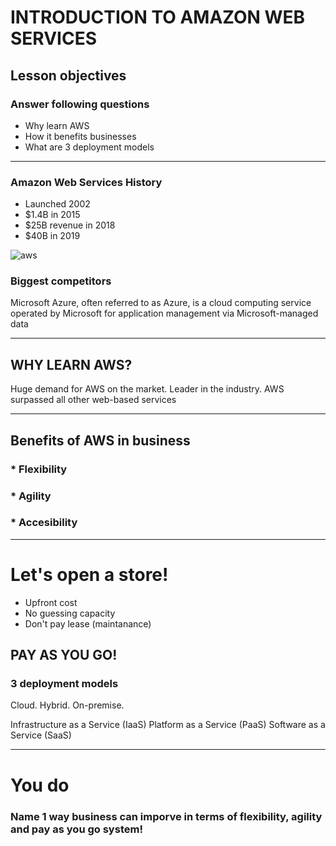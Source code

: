 # INTRODUCTION TO AMAZON WEB SERVICES

## Lesson objectives

### Answer following questions
* Why learn AWS
* How it benefits businesses
* What are 3 deployment models

___________

### Amazon Web Services History

* Launched 2002
* $1.4B in 2015 
* $25B revenue in 2018
* $40B in 2019



![aws ](http://cdn.statcdn.com/Infographic/images/normal/18819.jpeg)
### Biggest competitors

Microsoft Azure, often referred to as Azure, is a cloud computing service operated by Microsoft for application management via Microsoft-managed data
________
## WHY LEARN AWS? 

Huge demand for AWS on the market.
Leader in the industry. AWS surpassed all other web-based services 
________

## Benefits of AWS in business

### * Flexibility 

### * Agility

### * Accesibility

_________
# Let's open a store!

* Upfront cost
* No guessing capacity
* Don't pay lease (maintanance)

## PAY AS YOU GO!

### 3 deployment models

Cloud. 
Hybrid. 
On-premise.

Infrastructure as a Service (IaaS) 
Platform as a Service (PaaS) 
Software as a Service (SaaS) 

____

# You do

### Name 1 way business can imporve in terms of flexibility, agility and pay as you go system!

